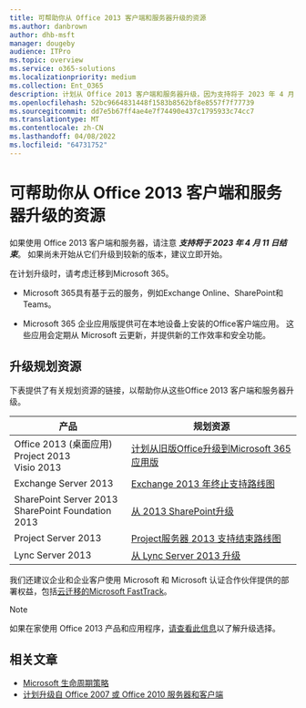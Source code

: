 ```yaml
---
title: 可帮助你从 Office 2013 客户端和服务器升级的资源
ms.author: danbrown
author: dhb-msft
manager: dougeby
audience: ITPro
ms.topic: overview
ms.service: o365-solutions
ms.localizationpriority: medium
ms.collection: Ent_O365
description: 计划从 Office 2013 客户端和服务器升级，因为支持将于 2023 年 4 月 11 日结束。
ms.openlocfilehash: 52bc9664831448f1583b8562bf8e8557f7f77739
ms.sourcegitcommit: dd7e5b67ff4ae4e7f74490e437c1795933c74cc7
ms.translationtype: MT
ms.contentlocale: zh-CN
ms.lasthandoff: 04/08/2022
ms.locfileid: "64731752"
---
```

# <a name="resources-to-help-you-upgrade-from-office-2013-clients-and-servers"></a>可帮助你从 Office 2013 客户端和服务器升级的资源

如果使用 Office 2013 客户端和服务器，请注意 ***支持将于 2023 年 4 月 11 日结束***。 如果尚未开始从它们升级到较新的版本，建议立即开始。

在计划升级时，请考虑迁移到Microsoft 365。

- Microsoft 365具有基于云的服务，例如Exchange Online、SharePoint和Teams。

- Microsoft 365 企业应用版提供可在本地设备上安装的Office客户端应用。 这些应用会定期从 Microsoft 云更新，并提供新的工作效率和安全功能。

## <a name="upgrade-planning-resources"></a>升级规划资源

下表提供了有关规划资源的链接，以帮助你从这些Office 2013 客户端和服务器升级。

|产品|规划资源|
|---|---|
|Office 2013 (桌面应用) <br/>Project 2013<br/>Visio 2013|[计划从旧版Office升级到Microsoft 365 应用版](/deployoffice/endofsupport/plan-upgrade-older-versions-office)|
|Exchange Server 2013|[Exchange 2013 年终止支持路线图](exchange-2013-end-of-support.md)|
|SharePoint Server 2013 <br/> SharePoint Foundation 2013|[从 2013 SharePoint升级](upgrade-from-sharepoint-2013.md)|
|Project Server 2013|[Project服务器 2013 支持结束路线图](project-server-2013-end-of-support.md)|
|Lync Server 2013|[从 Lync Server 2013 升级](upgrade-from-lync-2013.md)|

我们还建议企业和企业客户使用 Microsoft 和 Microsoft 认证合作伙伴提供的部署权益，包括[云迁移的Microsoft FastTrack](https://www.microsoft.com/fasttrack)。

> [!NOTE]
> 如果在家使用 Office 2013 产品和应用程序，[请查看此信息](plan-upgrade-previous-versions-office.md#im-a-home-user-what-do-i-do)以了解升级选择。

## <a name="related-articles"></a>相关文章

- [Microsoft 生命周期策略](/lifecycle/)
- [计划升级自 Office 2007 或 Office 2010 服务器和客户端](plan-upgrade-previous-versions-office.md)